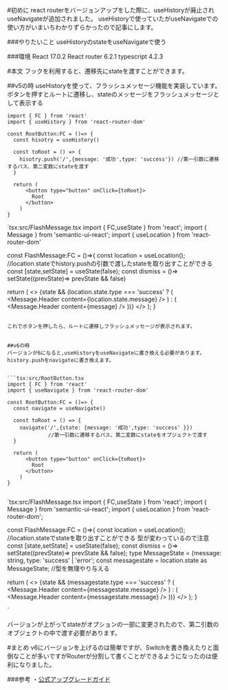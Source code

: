 <!--
title:   【React】React Router v6でのuseNavigateでのStateの渡し方
tags:    React,ReactRouter,useNavigate
id:      2496c29878e9f8ae798e
private: false
-->
#初めに
react routerをバージョンアップをした際に、useHistoryが廃止されuseNavigateが追加されました。
useHistoryで使っていたがuseNavigateでの使い方がいまいちわかりずらかったので記事にします。

###やりたいこと
useHistoryのstateをuseNavigateで使う

###環境
React 17.0.2
React router 6.2.1
typescript 4.2.3

#本文
フックを利用すると、遷移先にstateを渡すことができます。

##v5の時
useHistoryを使って、フラッシュメッセージ機能を実装しています。
ボタンを押すとルートに遷移し、stateのメッセージをフラッシュメッセージとして表示する

```tsx:src/RootButton.tsx
import { FC } from 'react'
import { useHistory } from 'react-router-dom'

const RootButton:FC = ()=> {
  const hisotry = useHistory()
  
  const toRoot = () => {
    hisotry.push('/',{message: '成功',type: 'success'}) //第一引数に遷移するパス、第二変数にstateを渡す
  }
  
  return (
      <button type="button" onClick={toRoot}>
        Root
      </button>
    )
}

```


`tsx:src/FlashMessage.tsx
import { FC,useState } from 'react';
import { Message } from 'semantic-ui-react';
import { useLocation } from 'react-router-dom'


const FlashMessage:FC = ()=>{
  const location = useLocation(); //location.stateでhistory.pushの引数で渡したstateを取り出すことができる
  const [state,setState] = useState(false);
  const dismiss = ()=> setState((prevState)=> prevState && false)
  
  return (
    <>
      {state &&
        (location.state.type === 'success' ? (
          <Message success onDismiss={dismiss}>
            <Message.Header
              content={location.state.message}
            />
          </Message>
        ) : (
          <Message error onDismiss={dismiss}>
            <Message.Header
              content={message}
            />
          </Message>
        ))}
    </>
  );
}

```

これでボタンを押したら、ルートに遷移しフラッシュメッセージが表示されます。


##v6の時
バージョンが6になると,useHistoryをuseNavigateに書き換える必要があります。
history.pushをnavigateに書き換えます。


```tsx:src/RootButton.tsx
import { FC } from 'react'
import { useNavigate } from 'react-router-dom'

const RootButton:FC = ()=> {
  const navigate = useNavigate()
  
  const toRoot = () => {
    navigate('/',{state: {message: '成功',type: 'success' }}) 
　　　　　　　　//第一引数に遷移するパス、第二変数にstateをオブジェクトで渡す
  }
  
  return (
      <button type="button" onClick={toRoot}>
        Root
      </button>
    )
}


```

`tsx:src/FlashMessage.tsx
import { FC,useState } from 'react';
import { Message } from 'semantic-ui-react';
import { useLocation } from 'react-router-dom';


const FlashMessage:FC = ()=>{
  const location = useLocation(); //location.stateでstateを取り出すことができる 型が変わっているので注意
  const [state,setState] = useState(false);
  const dismiss = ()=> setState((prevState)=> prevState && false);
  type MessageState = {message: string, type: 'success' | 'error';
  const messagestate = location.state as MessageState; //型を無理やり与える

  return (
    <>
      {state &&
        (messagestate.type === 'success' ? (
          <Message success onDismiss={dismiss}>
            <Message.Header
              content={messagestate.message}
            />
          </Message>
        ) : (
          <Message error onDismiss={dismiss}>
            <Message.Header
              content={messagestate.message}
            />
          </Message>
        ))}
    </>
  );
}

`

バージョンが上がってstateがオプションの一部に変更されたので、第二引数のオブジェクトの中で渡す必要があります。

#まとめ
v6にバージョンを上げるのは簡単ですが、Switchを書き換えたりと面倒なことが多いですがRouterが分割して書くことができるようになったのは便利になりました。

###参考
・[公式アップグレードガイド](https://reactrouter.com/docs/en/v6/upgrading/v5)